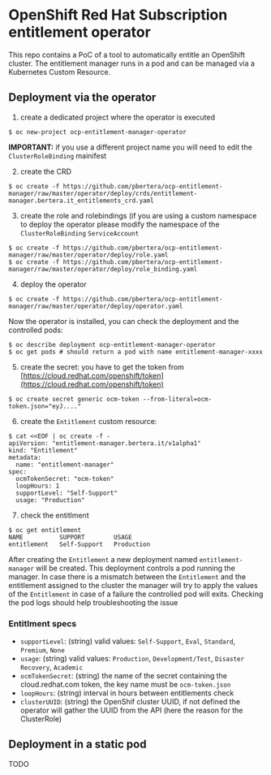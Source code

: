 # OpenShift Red Hat Subscription entitlement operator

This repo contains a PoC of a tool to automatically entitle an OpenShift cluster. The entitlement manager runs in a pod and can be managed via a Kubernetes Custom Resource.

## Deployment via the operator

1. create a dedicated project where the operator is executed

```
$ oc new-project ocp-entitlement-manager-operator
```

**IMPORTANT:** if you use a different project name you will need to edit the `ClusterRoleBinding` mainifest

2. create the CRD

```
$ oc create -f https://github.com/pbertera/ocp-entitlement-manager/raw/master/operator/deploy/crds/entitlement-manager.bertera.it_entitlements_crd.yaml
```

3. create the role and rolebindings (if you are using a custom namespace to deploy the operator please modify the namespace of the `ClusterRoleBinding` `ServiceAccount`

```
$ oc create -f https://github.com/pbertera/ocp-entitlement-manager/raw/master/operator/deploy/role.yaml
$ oc create -f https://github.com/pbertera/ocp-entitlement-manager/raw/master/operator/deploy/role_binding.yaml
```

4. deploy the operator

```
$ oc create -f https://github.com/pbertera/ocp-entitlement-manager/raw/master/operator/deploy/operator.yaml
```

Now the operator is installed, you can check the deployment and the controlled pods:

```
$ oc describe deployment ocp-entitlement-manager-operator
$ oc get pods # should return a pod with name entitlement-manager-xxxx
```

5. create the secret: you have to get the token from [https://cloud.redhat.com/openshift/token](https://cloud.redhat.com/openshift/token)

```
$ oc create secret generic ocm-token --from-literal=ocm-token.json="eyJ...."
```

6. create the `Entitlement` custom resource:

```
$ cat <<EOF | oc create -f -
apiVersion: "entitlement-manager.bertera.it/v1alpha1"
kind: "Entitlement"
metadata:
  name: "entitlement-manager"
spec:
  ocmTokenSecret: "ocm-token"
  loopHours: 1
  supportLevel: "Self-Support"
  usage: "Production"
```

7. check the entitlment

```
$ oc get entitlement
NAME          SUPPORT        USAGE
entitlement   Self-Support   Production
```

After creating the `Entitlement` a new deployment named `entitlement-manager` will be created. This deployment controls a pod running the manager.
In case there is a mismatch between the `Entitlement` and the entitlement assigned to the cluster the manager will try to apply the values of the `Entitlement` in case of a failure the controlled pod will exits.
Checking the pod logs should help troubleshooting the issue


### Entitlment specs

- `supportLevel`: (string) valid values: `Self-Support`, `Eval`, `Standard`, `Premium`, `None`
- `usage`: (string) valid values: `Production`, `Development/Test`, `Disaster Recovery`, `Academic`
- `ocmTokenSecret`: (string) the name of the secret containing the cloud.redhat.com token, the key name must be `ocm-token.json`
- `loopHours`: (string) interval in hours between entitlements check
- `clusterUUID`: (string) the OpenShif cluster UUID, if not defined the operator will gather the UUID from the API (here the reason for the ClusterRole)

## Deployment in a static pod

TODO
